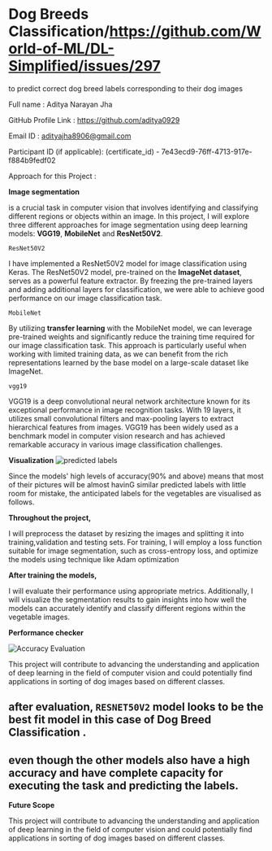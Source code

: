 # Dog Breeds Classification/https://github.com/World-of-ML/DL-Simplified/issues/297
to predict correct dog breed labels corresponding to their dog images



Full name : Aditya Narayan Jha

GitHub Profile Link : https://github.com/aditya0929

Email ID : adityajha8906@gmail.com

Participant ID (if applicable): (certificate_id) - 7e43ecd9-76ff-4713-917e-f884b9fedf02

Approach for this Project :

**Image segmentation**

is a crucial task in computer vision that involves identifying and classifying different regions or objects within an image. In this project, I will explore three different approaches for image segmentation using deep learning models: **VGG19**, **MobileNet** and **ResNet50V2**.


`ResNet50V2` 

I have implemented a ResNet50V2 model for image classification using Keras. The ResNet50V2 model, pre-trained on the **ImageNet dataset**, serves as a powerful feature extractor. By freezing the pre-trained layers and adding additional layers for classification, we were able to achieve good performance on our image classification task.

`MobileNet` 

By utilizing **transfer learning** with the MobileNet model, we can leverage pre-trained weights and significantly reduce the training time required for our image classification task. This approach is particularly useful when working with limited training data, as we can benefit from the rich representations learned by the base model on a large-scale dataset like ImageNet.

`vgg19`

VGG19 is a deep convolutional neural network architecture known for its exceptional performance in image recognition tasks. With 19 layers, it utilizes small convolutional filters and max-pooling layers to extract hierarchical features from images. VGG19 has been widely used as a benchmark model in computer vision research and has achieved remarkable accuracy in various image classification challenges.

**Visualization**
![predicted labels](https://github.com/aditya0929/Dog-Breeds-Classification/assets/127277877/37d63e3e-2083-42fa-97df-ee6912beda57)

Since the models' high levels of accuracy(90% and above) means that most of their pictures will be almost havinG similar predicted labels with little room for mistake, the anticipated labels for the vegetables are visualised as follows.

**Throughout the project,** 

I will preprocess the dataset by resizing the images and splitting it into training,validation and testing sets. For training, I will employ a loss function suitable for image segmentation, such as cross-entropy loss, and optimize the models using technique like  Adam optimization

**After training the models,**

I will evaluate their performance using appropriate metrics. Additionally, I will visualize the segmentation results to gain insights into how well the models can accurately identify and classify different regions within the vegetable images.

**Performance checker**

![Accuracy Evaluation](https://github.com/aditya0929/Dog-Breeds-Classification/assets/127277877/f6d43ce8-dfcd-4b6c-afbd-a90f28bacaff)


This project will contribute to advancing the understanding and application of deep learning in the field of computer vision and could potentially find applications in sorting of dog images based on different classes.

## after evaluation, `RESNET50V2` model looks to be the best fit model in this case of Dog Breed Classification .

## even though the other models also have a high accuracy and have complete capacity for executing the task and predicting the labels.

**Future Scope**

This project will contribute to advancing the understanding and application of deep learning in the field of computer vision and could potentially find applications in sorting of dog images based on different classes.

